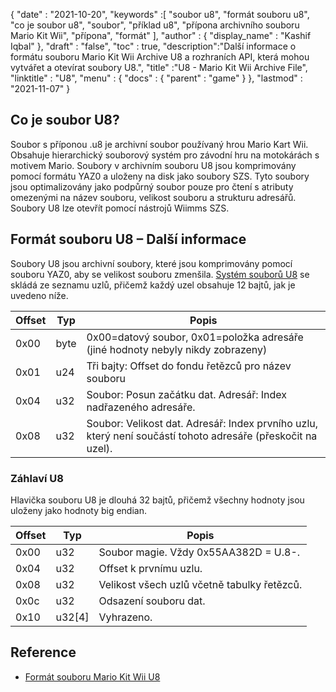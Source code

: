{
  "date" : "2021-10-20",
  "keywords" :[ "soubor u8", "formát souboru u8", "co je soubor u8", "soubor", "příklad u8", "přípona archivního souboru Mario Kit Wii", "přípona", "formát" ],
  "author" : {
    "display_name" : "Kashif Iqbal"
},
  "draft" : "false",
  "toc" : true,
  "description":"Další informace o formátu souboru Mario Kit Wii Archive U8 a rozhraních API, která mohou vytvářet a otevírat soubory U8.",
  "title" :"U8 - Mario Kit Wii Archive File",
  "linktitle" : "U8",
  "menu" : {
    "docs" : {
      "parent" : "game"
}
},
  "lastmod" : "2021-11-07"
}

## Co je soubor U8?

Soubor s příponou .u8 je archivní soubor používaný hrou Mario Kart Wii. Obsahuje hierarchický souborový systém pro závodní hru na motokárách s motivem Mario. Soubory v archivním souboru U8 jsou komprimovány pomocí formátu YAZ0 a uloženy na disk jako soubory SZS. Tyto soubory jsou optimalizovány jako podpůrný soubor pouze pro čtení s atributy omezenými na název souboru, velikost souboru a strukturu adresářů. Soubory U8 lze otevřít pomocí nástrojů Wiimms SZS.

## Formát souboru U8 – Další informace

Soubory U8 jsou archivní soubory, které jsou komprimovány pomocí souboru YAZ0, aby se velikost souboru zmenšila. [Systém souborů U8](https://wiki.tockdom.com/wiki/U8_(File_Format)) se skládá ze seznamu uzlů, přičemž každý uzel obsahuje 12 bajtů, jak je uvedeno níže.

|Offset|Typ|Popis|
---|---|---|
|0x00 |byte |0x00=datový soubor, 0x01=položka adresáře (jiné hodnoty nebyly nikdy zobrazeny)|
|0x01 |u24| Tři bajty: Offset do fondu řetězců pro název souboru|
|0x04 |u32 |Soubor: Posun začátku dat. Adresář: Index nadřazeného adresáře.
|0x08 |u32 |Soubor: Velikost dat. Adresář: Index prvního uzlu, který není součástí tohoto adresáře (přeskočit na uzel).|

### Záhlaví U8

Hlavička souboru U8 je dlouhá 32 bajtů, přičemž všechny hodnoty jsou uloženy jako hodnoty big endian.

|Offset|Typ|Popis|
---|---|---|
|0x00| u32 |Soubor magie. Vždy 0x55AA382D = U.8-.|
|0x04| u32 |Offset k prvnímu uzlu.|
|0x08| u32 |Velikost všech uzlů včetně tabulky řetězců.|
|0x0c| u32 |Odsazení souboru dat.|
|0x10| u32[4] |Vyhrazeno.|

## Reference

* [Formát souboru Mario Kit Wii U8](https://wiki.tockdom.com/wiki/U8_(File_Format))


